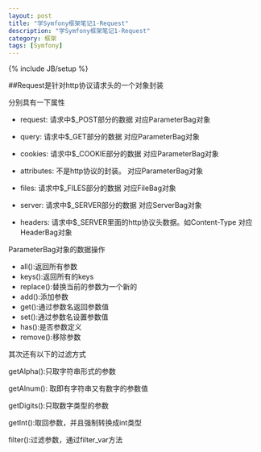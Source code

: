```yaml
---
layout: post
title: "学Symfony框架笔记1-Request"
description: "学Symfony框架笔记1-Request"
category: 框架
tags: [Symfony]
---
```

{% include JB/setup %}

##Request是针对http协议请求头的一个对象封装

分别具有一下属性

* request:
     请求中$_POST部分的数据
     对应ParameterBag对象

* query:
     请求中$_GET部分的数据
     对应ParameterBag对象

* cookies:
     请求中$_COOKIE部分的数据
     对应ParameterBag对象

* attributes:
     不是http协议的封装。
     对应ParameterBag对象

* files:
     请求中$_FILES部分的数据
     对应FileBag对象

* server:
     请求中$_SERVER部分的数据
     对应ServerBag对象

* headers:
     请求中$_SERVER里面的http协议头数据。如Content-Type
     对应HeaderBag对象


ParameterBag对象的数据操作

* all():返回所有参数
* keys():返回所有的keys
* replace():替换当前的参数为一个新的
* add():添加参数
* get():通过参数名返回参数值
* set():通过参数名设置参数值
* has():是否参数定义
* remove():移除参数

其次还有以下的过滤方式

getAlpha():只取字符串形式的参数

getAlnum(): 取即有字符串又有数字的参数值

getDigits():只取数字类型的参数

getInt():取回参数，并且强制转换成int类型

filter():过滤参数，通过filter_var方法







